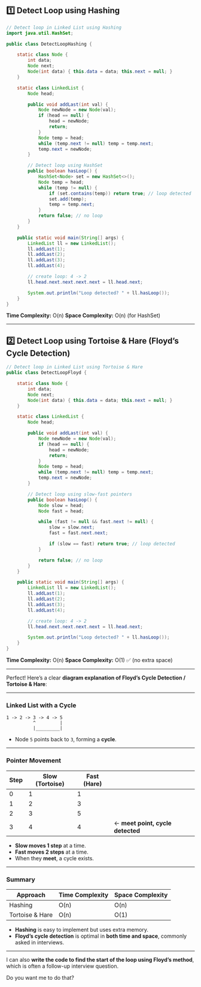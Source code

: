 
## **1️⃣ Detect Loop using Hashing**

```java
// Detect loop in Linked List using Hashing
import java.util.HashSet;

public class DetectLoopHashing {

    static class Node {
        int data;
        Node next;
        Node(int data) { this.data = data; this.next = null; }
    }

    static class LinkedList {
        Node head;

        public void addLast(int val) {
            Node newNode = new Node(val);
            if (head == null) {
                head = newNode;
                return;
            }
            Node temp = head;
            while (temp.next != null) temp = temp.next;
            temp.next = newNode;
        }

        // Detect loop using HashSet
        public boolean hasLoop() {
            HashSet<Node> set = new HashSet<>();
            Node temp = head;
            while (temp != null) {
                if (set.contains(temp)) return true; // loop detected
                set.add(temp);
                temp = temp.next;
            }
            return false; // no loop
        }
    }

    public static void main(String[] args) {
        LinkedList ll = new LinkedList();
        ll.addLast(1);
        ll.addLast(2);
        ll.addLast(3);
        ll.addLast(4);

        // create loop: 4 -> 2
        ll.head.next.next.next.next = ll.head.next;

        System.out.println("Loop detected? " + ll.hasLoop());
    }
}
```

**Time Complexity:** O(n)
**Space Complexity:** O(n) (for HashSet)

---

## **2️⃣ Detect Loop using Tortoise & Hare (Floyd’s Cycle Detection)**

```java
// Detect loop in Linked List using Tortoise & Hare
public class DetectLoopFloyd {

    static class Node {
        int data;
        Node next;
        Node(int data) { this.data = data; this.next = null; }
    }

    static class LinkedList {
        Node head;

        public void addLast(int val) {
            Node newNode = new Node(val);
            if (head == null) {
                head = newNode;
                return;
            }
            Node temp = head;
            while (temp.next != null) temp = temp.next;
            temp.next = newNode;
        }

        // Detect loop using slow-fast pointers
        public boolean hasLoop() {
            Node slow = head;
            Node fast = head;

            while (fast != null && fast.next != null) {
                slow = slow.next;
                fast = fast.next.next;

                if (slow == fast) return true; // loop detected
            }

            return false; // no loop
        }
    }

    public static void main(String[] args) {
        LinkedList ll = new LinkedList();
        ll.addLast(1);
        ll.addLast(2);
        ll.addLast(3);
        ll.addLast(4);

        // create loop: 4 -> 2
        ll.head.next.next.next.next = ll.head.next;

        System.out.println("Loop detected? " + ll.hasLoop());
    }
}
```

**Time Complexity:** O(n)
**Space Complexity:** O(1) ✅ (no extra space)

---
Perfect! Here’s a clear **diagram explanation of Floyd’s Cycle Detection / Tortoise & Hare**:

---

### **Linked List with a Cycle**

```
1 -> 2 -> 3 -> 4 -> 5
          ^         |
          |_________|
```

* Node `5` points back to `3`, forming a **cycle**.

---

### **Pointer Movement**

| Step | Slow (Tortoise) | Fast (Hare) |                                  |
| ---- | --------------- | ----------- | -------------------------------- |
| 0    | 1               | 1           |                                  |
| 1    | 2               | 3           |                                  |
| 2    | 3               | 5           |                                  |
| 3    | 4               | 4           | ← **meet point, cycle detected** |

* **Slow moves 1 step** at a time.
* **Fast moves 2 steps** at a time.
* When they **meet**, a cycle exists.

---



### **Summary**

| Approach        | Time Complexity | Space Complexity |
| --------------- | --------------- | ---------------- |
| Hashing         | O(n)            | O(n)             |
| Tortoise & Hare | O(n)            | O(1)             |

* **Hashing** is easy to implement but uses extra memory.
* **Floyd’s cycle detection** is optimal in **both time and space**, commonly asked in interviews.

---

I can also **write the code to find the start of the loop using Floyd’s method**, which is often a follow-up interview question.

Do you want me to do that?
